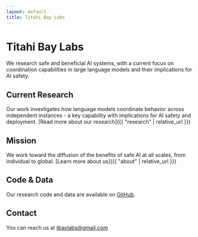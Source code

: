 ```yaml
---
layout: default
title: Titahi Bay Labs
---
```


# Titahi Bay Labs

We research safe and beneficial AI systems, with a current focus on coordination capabilities in large language models and their implications for AI safety.

## Current Research

Our work investigates how language models coordinate behavior across independent instances - a key capability with implications for AI safety and deployment. [Read more about our research]({{ "research" | relative_url }})

## Mission

We work toward the diffusion of the benefits of safe AI at all scales, from individual to global. [Learn more about us]({{ "about" | relative_url }})

## Code & Data

Our research code and data are available on [GitHub](https://github.com/tbaylabs).

## Contact

You can reach us at tbaylabs@gmail.com
